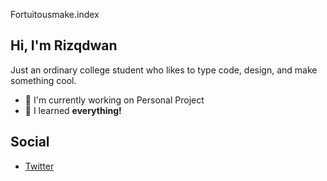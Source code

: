 Fortuitousmake.index

## Hi, I'm Rizqdwan 

Just an ordinary college student who likes to type code, design, and make something cool.
   - 🔭 I'm currently working on Personal Project
   - 💬 I learned **everything!**


## Social

- [Twitter](https://twitter.com/Fortuitousmake)


  <!-- - 🌱 Currently learning everything>
<!-- <div style="text-align:center">
<img src="https://github-readme-stats-eight-theta.vercel.app/api/top-langs/?username=Rizqdwan&theme=monokai&column=7&no-frame=true"/>
</div> -->
<!--- 🌱 I’m currently learning 3D design>
<!-- ![Language Stats](https://github-readme-stats-one-bice.vercel.app/api/top-langs/?username=Rizqdwan&langs_count=10&layout=compact&role=OWNER,COLLABORATOR,ORGANIZATION_MEMBER&theme=react&hide=jupyter%20notebook,html) -->

<!--
**Rizqdwan/Rizqdwan** is a ✨ _special_ ✨ repository because its `README.md` (this file) appears on your GitHub profile.

Here are some ideas to get you started:

- 🔭 I’m currently working on ...
- 🌱 I’m currently learning ...
- 👯 I’m looking to collaborate on ...
- 🤔 I’m looking for help with ...
- 💬 Ask me about ...
- 📫 How to reach me: ...
- 😄 Pronouns: ...
- ⚡ Fun fact: ...
-->
